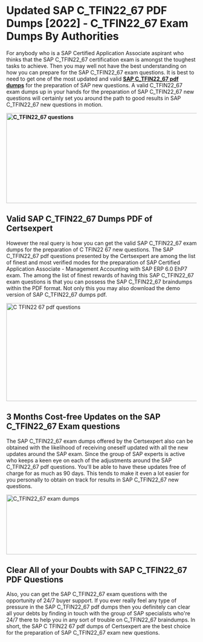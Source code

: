 <h1><strong>Updated SAP C_TFIN22_67 PDF Dumps [2022] - C_TFIN22_67 Exam Dumps By Authorities&nbsp;</strong></h1>
<p><span style="font-weight: 400;">For anybody who is a SAP Certified Application Associate aspirant who thinks that the SAP C_TFIN22_67 certification exam is amongst the toughest tasks to achieve. Then you may well not have the best understanding on how you can prepare for the SAP C_TFIN22_67 exam questions. It is best to need to get one of the most updated and valid <strong><a href="https://www.certsexpert.com/C_TFIN22_67-pdf-questions.html">SAP C_TFIN22_67 pdf dumps</a></strong> for the preparation of SAP new questions. A valid  C_TFIN22_67 exam dumps up in your hands for the preparation of SAP C_TFIN22_67 new questions will certainly set you around the path to good results in SAP C_TFIN22_67 new questions in motion.</span></p>
<p><span style="font-weight: 400;"><strong><img style="display: block; margin-left: auto; margin-right: auto;" src="https://i.ibb.co/QXh983F/73475278-2429792180625311-4586132736837681152-n.jpg" alt="C_TFIN22_67 questions" width="632" height="238" /></strong></span></p>
<h2><strong>Valid SAP C_TFIN22_67 Dumps PDF of Certsexpert</strong></h2>
<p><span style="font-weight: 400;">However the real query is how you can get the valid SAP C_TFIN22_67 exam dumps for the preparation of C TFIN22 67 new questions. The SAP C_TFIN22_67 pdf questions presented by the Certsexpert are among the list of finest and most verified modes for the preparation of SAP Certified Application Associate - Management Accounting with SAP ERP 6.0 EhP7 exam. The among the list of finest rewards of having this SAP C_TFIN22_67 exam questions is that you can possess the SAP C_TFIN22_67 braindumps within the PDF format. Not only this you may also download the demo version of SAP C_TFIN22_67 dumps pdf.</span></p>
<p><span style="font-weight: 400;"><img style="display: block; margin-left: auto; margin-right: auto;" src="https://i.ibb.co/Jd8hN2L/76714008-3182067705200142-8735104740007870464-n.jpg" alt="C TFIN22 67 pdf questions" width="701" height="259" /></span></p>
<h2><strong>3 Months Cost-free Updates on the SAP C_TFIN22_67 Exam questions</strong></h2>
<p><span style="font-weight: 400;">The SAP C_TFIN22_67 exam dumps offered by the Certsexpert also can be obtained with the likelihood of receiving oneself updated with all the new updates around the SAP exam. Since the group of SAP experts is active who keeps a keen eye on each of the adjustments around the SAP C_TFIN22_67 pdf questions. You'll be able to have these updates free of charge for as much as 90 days. This tends to make it even a lot easier for you personally to obtain on track for results in SAP C_TFIN22_67 new questions.</span></p>
<p><span style="font-weight: 400;"><a href="https://www.certsexpert.com/C_TFIN22_67-pdf-questions.html"><img style="display: block; margin-left: auto; margin-right: auto;" src="https://i.ibb.co/TMnKrkJ/75398236-424489711531572-5064688549987614720-n.jpg" alt="C_TFIN22_67 exam dumps" width="714" height="158" /></a></span></p>
<h2><strong>Clear All of your Doubts with SAP C_TFIN22_67 PDF Questions</strong></h2>
<p>Also, you can get the SAP C_TFIN22_67 exam questions with the opportunity of 24/7 buyer support. If you ever really feel any type of pressure in the SAP C_TFIN22_67 pdf dumps then you definitely can clear all your debts by finding in touch with the group of SAP specialists who're 24/7 there to help you in any sort of trouble on  C_TFIN22_67 braindumps. In short, the SAP C TFIN22 67 pdf dumps of Certsexpert are the best choice for the preparation of SAP C_TFIN22_67 exam new questions.</p>
